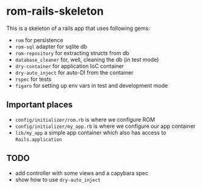 # rom-rails-skeleton

This is a skeleton of a rails app that uses following gems:

* `rom` for persistence
* `rom-sql` adapter for sqlite db
* `rom-repository` for extracting structs from db
* `database_cleaner` for, well, cleaning the db (in test mode)
* `dry-container` for application IoC container
* `dry-auto_inject` for auto-DI from the container
* `rspec` for tests
* `figaro` for setting up env vars in test and development mode

## Important places

* `config/initializer/rom.rb` is where we configure ROM
* `config/initializer/my_app.rb` is where we configure our app container
* `lib/my_app` a simple app container which also has access to `Rails.application`

## TODO

* add controller with some views and a capybara spec
* show how to use `dry-auto_inject`
